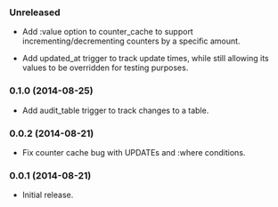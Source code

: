 ### Unreleased

*   Add :value option to counter_cache to support incrementing/decrementing counters by a specific amount.

*   Add updated_at trigger to track update times, while still allowing its values to be overridden for testing purposes.

### 0.1.0 (2014-08-25)

*   Add audit_table trigger to track changes to a table.

### 0.0.2 (2014-08-21)

*   Fix counter cache bug with UPDATEs and :where conditions.

### 0.0.1 (2014-08-21)

*   Initial release.
